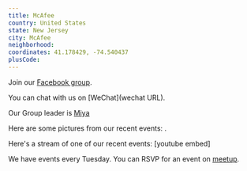 ```yaml
---
title: McAfee
country: United States
state: New Jersey
city: McAfee
neighborhood: 
coordinates: 41.178429, -74.540437
plusCode:
---
```

Join our [Facebook group](https://www.facebook.com/groups/free.code.camp.mcafee).

You can chat with us on [WeChat](wechat URL).

Our Group leader is [Miya](freecodecamp.org/miya)

Here are some pictures from our recent events:
![]().

Here's a stream of one of our recent events:
[youtube embed]

We have events every Tuesday. You can RSVP for an event on [meetup](meetupurl).
